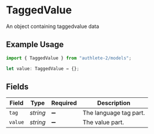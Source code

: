 # TaggedValue

An object containing taggedvalue data

## Example Usage

```typescript
import { TaggedValue } from "authlete-2/models";

let value: TaggedValue = {};
```

## Fields

| Field                  | Type                   | Required               | Description            |
| ---------------------- | ---------------------- | ---------------------- | ---------------------- |
| `tag`                  | *string*               | :heavy_minus_sign:     | The language tag part. |
| `value`                | *string*               | :heavy_minus_sign:     | The value part.        |